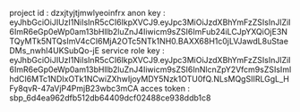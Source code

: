 project id : dzxjtyjtjmwlyeoinfrx
anon key : eyJhbGciOiJIUzI1NiIsInR5cCI6IkpXVCJ9.eyJpc3MiOiJzdXBhYmFzZSIsInJlZiI6ImR6eGp0eWp0am13bHllb2luZnJ4Iiwicm9sZSI6ImFub24iLCJpYXQiOjE3NTQyMTk5NTQsImV4cCI6MjA2OTc5NTk1NH0.BAXX68H1c0jLVJawdL8uStaeDMs_nwhI4UKSubQo-jE
service role key : eyJhbGciOiJIUzI1NiIsInR5cCI6IkpXVCJ9.eyJpc3MiOiJzdXBhYmFzZSIsInJlZiI6ImR6eGp0eWp0am13bHllb2luZnJ4Iiwicm9sZSI6InNlcnZpY2Vfcm9sZSIsImlhdCI6MTc1NDIxOTk1NCwiZXhwIjoyMDY5Nzk1OTU0fQ.NLsMQgSIIRLGgL_HFy8qvR-47aVjP4PmjB23wbc3mCA
acces token : sbp_6d4ea962dfb512db64409dcf02488ce938ddb1c8

